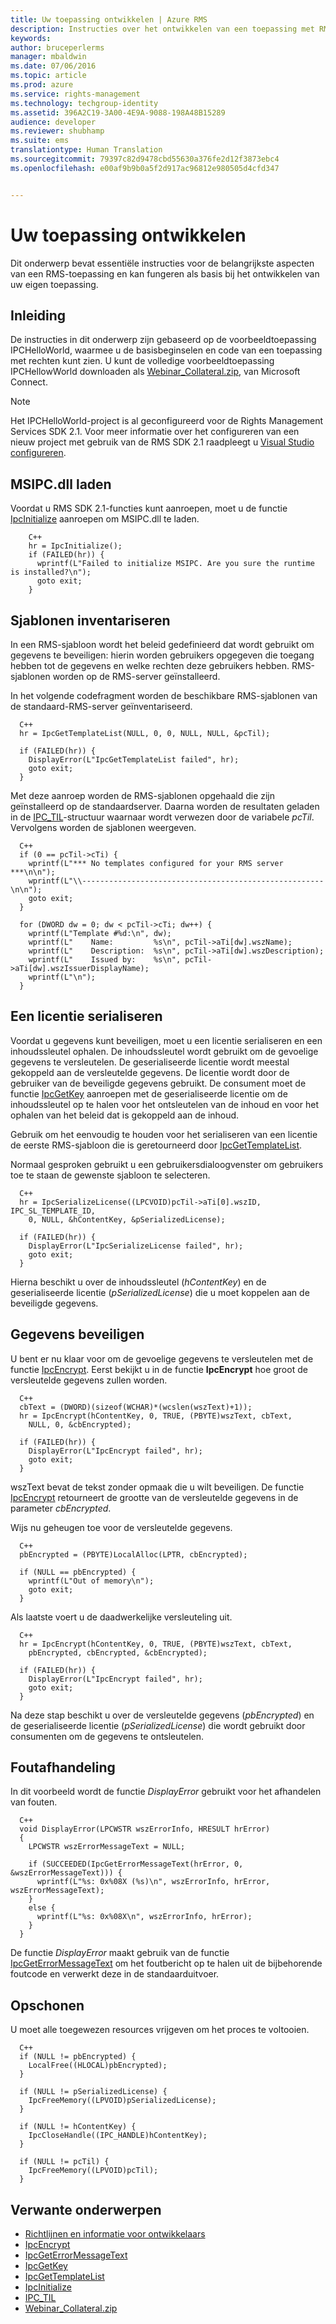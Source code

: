 ```yaml
---
title: Uw toepassing ontwikkelen | Azure RMS
description: Instructies over het ontwikkelen van een toepassing met RMS SDK 2.1.
keywords: 
author: bruceperlerms
manager: mbaldwin
ms.date: 07/06/2016
ms.topic: article
ms.prod: azure
ms.service: rights-management
ms.technology: techgroup-identity
ms.assetid: 396A2C19-3A00-4E9A-9088-198A48B15289
audience: developer
ms.reviewer: shubhamp
ms.suite: ems
translationtype: Human Translation
ms.sourcegitcommit: 79397c82d9478cbd55630a376fe2d12f3873ebc4
ms.openlocfilehash: e00af9b9b0a5f2d917ac96812e980505d4cfd347


---
```


# Uw toepassing ontwikkelen

Dit onderwerp bevat essentiële instructies voor de belangrijkste aspecten van een RMS-toepassing en kan fungeren als basis bij het ontwikkelen van uw eigen toepassing.

## Inleiding

De instructies in dit onderwerp zijn gebaseerd op de voorbeeldtoepassing IPCHelloWorld, waarmee u de basisbeginselen en code van een toepassing met rechten kunt zien. U kunt de volledige voorbeeldtoepassing IPCHellowWorld downloaden als [Webinar_Collateral.zip](https://connect.microsoft.com/site1170/Downloads/DownloadDetails.aspx?DownloadID=42440), van Microsoft Connect.

> [!Note] 
> Het IPCHelloWorld-project is al geconfigureerd voor de Rights Management Services SDK 2.1. Voor meer informatie over het configureren van een nieuw project met gebruik van de RMS SDK 2.1 raadpleegt u [Visual Studio configureren](how-to-configure-a-visual-studio-project-to-use-the-ad-rms-sdk-2-0.md).

## MSIPC.dll laden

Voordat u RMS SDK 2.1-functies kunt aanroepen, moet u de functie [IpcInitialize](/rights-management/sdk/2.1/api/win/functions#msipc_ipcinitialize) aanroepen om MSIPC.dll te laden.

        C++
        hr = IpcInitialize();
        if (FAILED(hr)) {
          wprintf(L"Failed to initialize MSIPC. Are you sure the runtime is installed?\n");
          goto exit;
        }

## Sjablonen inventariseren

In een RMS-sjabloon wordt het beleid gedefinieerd dat wordt gebruikt om gegevens te beveiligen: hierin worden gebruikers opgegeven die toegang hebben tot de gegevens en welke rechten deze gebruikers hebben. RMS-sjablonen worden op de RMS-server geïnstalleerd.

In het volgende codefragment worden de beschikbare RMS-sjablonen van de standaard-RMS-server geïnventariseerd.

      C++
      hr = IpcGetTemplateList(NULL, 0, 0, NULL, NULL, &pcTil);

      if (FAILED(hr)) {
        DisplayError(L"IpcGetTemplateList failed", hr);
        goto exit;
      }

Met deze aanroep worden de RMS-sjablonen opgehaald die zijn geïnstalleerd op de standaardserver. Daarna worden de resultaten geladen in de [IPC_TIL](/rights-management/sdk/2.1/api/win/ipc_til#msipc_ipc_til)-structuur waarnaar wordt verwezen door de variabele *pcTil*. Vervolgens worden de sjablonen weergeven.

      C++
      if (0 == pcTil->cTi) {
        wprintf(L"*** No templates configured for your RMS server ***\n\n");
        wprintf(L"\\------------------------------------------------------\n\n");
        goto exit;
      }

      for (DWORD dw = 0; dw < pcTil->cTi; dw++) {
        wprintf(L"Template #%d:\n", dw);
        wprintf(L"    Name:         %s\n", pcTil->aTi[dw].wszName);
        wprintf(L"    Description:  %s\n", pcTil->aTi[dw].wszDescription);
        wprintf(L"    Issued by:    %s\n", pcTil->aTi[dw].wszIssuerDisplayName);
        wprintf(L"\n");
      }

## Een licentie serialiseren

Voordat u gegevens kunt beveiligen, moet u een licentie serialiseren en een inhoudssleutel ophalen. De inhoudssleutel wordt gebruikt om de gevoelige gegevens te versleutelen. De geserialiseerde licentie wordt meestal gekoppeld aan de versleutelde gegevens. De licentie wordt door de gebruiker van de beveiligde gegevens gebruikt. De consument moet de functie [IpcGetKey](/rights-management/sdk/2.1/api/win/functions#msipc_ipcgetkey) aanroepen met de geserialiseerde licentie om de inhoudssleutel op te halen voor het ontsleutelen van de inhoud en voor het ophalen van het beleid dat is gekoppeld aan de inhoud.

Gebruik om het eenvoudig te houden voor het serialiseren van een licentie de eerste RMS-sjabloon die is geretourneerd door [IpcGetTemplateList](/rights-management/sdk/2.1/api/win/functions#msipc_ipcgettemplatelist).

Normaal gesproken gebruikt u een gebruikersdialoogvenster om gebruikers toe te staan de gewenste sjabloon te selecteren.

      C++
      hr = IpcSerializeLicense((LPCVOID)pcTil->aTi[0].wszID, IPC_SL_TEMPLATE_ID,
        0, NULL, &hContentKey, &pSerializedLicense);

      if (FAILED(hr)) {
        DisplayError(L"IpcSerializeLicense failed", hr);
        goto exit;
      }

Hierna beschikt u over de inhoudssleutel (*hContentKey*) en de geserialiseerde licentie (*pSerializedLicense*) die u moet koppelen aan de beveiligde gegevens.


## Gegevens beveiligen

U bent er nu klaar voor om de gevoelige gegevens te versleutelen met de functie [IpcEncrypt](/rights-management/sdk/2.1/api/win/functions#msipc_ipcencrypt). Eerst bekijkt u in de functie **IpcEncrypt** hoe groot de versleutelde gegevens zullen worden.

      C++
      cbText = (DWORD)(sizeof(WCHAR)*(wcslen(wszText)+1));
      hr = IpcEncrypt(hContentKey, 0, TRUE, (PBYTE)wszText, cbText,
        NULL, 0, &cbEncrypted);

      if (FAILED(hr)) {
        DisplayError(L"IpcEncrypt failed", hr);
        goto exit;
      }

wszText bevat de tekst zonder opmaak die u wilt beveiligen. De functie [IpcEncrypt](/rights-management/sdk/2.1/api/win/functions#msipc_ipcencrypt) retourneert de grootte van de versleutelde gegevens in de parameter *cbEncrypted*.

Wijs nu geheugen toe voor de versleutelde gegevens.

      C++
      pbEncrypted = (PBYTE)LocalAlloc(LPTR, cbEncrypted);

      if (NULL == pbEncrypted) {
        wprintf(L"Out of memory\n");
        goto exit;
      }

Als laatste voert u de daadwerkelijke versleuteling uit.

      C++
      hr = IpcEncrypt(hContentKey, 0, TRUE, (PBYTE)wszText, cbText,
        pbEncrypted, cbEncrypted, &cbEncrypted);

      if (FAILED(hr)) {
        DisplayError(L"IpcEncrypt failed", hr);
        goto exit;
      }

Na deze stap beschikt u over de versleutelde gegevens (*pbEncrypted*) en de geserialiseerde licentie (*pSerializedLicense*) die wordt gebruikt door consumenten om de gegevens te ontsleutelen.

## Foutafhandeling

In dit voorbeeld wordt de functie *DisplayError* gebruikt voor het afhandelen van fouten.

      C++
      void DisplayError(LPCWSTR wszErrorInfo, HRESULT hrError)
      {
        LPCWSTR wszErrorMessageText = NULL;

        if (SUCCEEDED(IpcGetErrorMessageText(hrError, 0, &wszErrorMessageText))) {
          wprintf(L"%s: 0x%08X (%s)\n", wszErrorInfo, hrError, wszErrorMessageText);
        }
        else {
          wprintf(L"%s: 0x%08X\n", wszErrorInfo, hrError);
        }
      }

De functie *DisplayError* maakt gebruik van de functie [IpcGetErrorMessageText](/rights-management/sdk/2.1/api/win/functions#msipc_ipcgeterrormessagetext) om het foutbericht op te halen uit de bijbehorende foutcode en verwerkt deze in de standaarduitvoer.

## Opschonen

U moet alle toegewezen resources vrijgeven om het proces te voltooien.

      C++
      if (NULL != pbEncrypted) {
        LocalFree((HLOCAL)pbEncrypted);
      }

      if (NULL != pSerializedLicense) {
        IpcFreeMemory((LPVOID)pSerializedLicense);
      }

      if (NULL != hContentKey) {
        IpcCloseHandle((IPC_HANDLE)hContentKey);
      }

      if (NULL != pcTil) {
        IpcFreeMemory((LPVOID)pcTil);
      }

## Verwante onderwerpen

- [Richtlijnen en informatie voor ontwikkelaars](developer-notes.md)
- [IpcEncrypt](/rights-management/sdk/2.1/api/win/functions#msipc_ipcencrypt)
- [IpcGetErrorMessageText](/rights-management/sdk/2.1/api/win/functions#msipc_ipcgeterrormessagetext)
- [IpcGetKey](/rights-management/sdk/2.1/api/win/functions#msipc_ipcgetkey)
- [IpcGetTemplateList](/rights-management/sdk/2.1/api/win/functions#msipc_ipcgettemplatelist)
- [IpcInitialize](/rights-management/sdk/2.1/api/win/functions#msipc_ipcinitialize)
- [IPC_TIL](/rights-management/sdk/2.1/api/win/ipc_til#msipc_ipc_til)
- [Webinar_Collateral.zip](https://connect.microsoft.com/site1170/Downloads/DownloadDetails.aspx?DownloadID=42440)



<!--HONumber=Jul16_HO4-->


